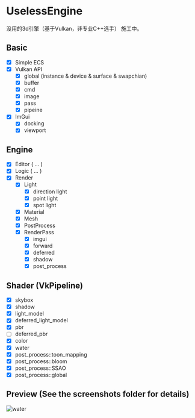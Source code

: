 # UselessEngine
 没用的3d引擎（基于Vulkan，非专业C++选手）
 施工中。

Basic
-----

- [x] Simple ECS
- [x] Vulkan API
    - [x] global (instance & device & surface & swapchian)
    - [x] buffer
    - [x] cmd
    - [x] image
    - [x] pass
    - [x] pipeine
- [x] ImGui
    - [x] docking
    - [x] viewport

Engine
----

- [x] Editor ( ... )
- [x] Logic ( ... )
- [x] Render
    - [x] Light
	    - [x] direction light
	    - [x] point light
	    - [x] spot light
    - [x] Material
    - [x] Mesh
    - [x] PostProcess
    - [x] RenderPass
	    - [x] imgui
	    - [x] forward
	    - [x] deferred
	    - [x] shadow
	    - [x] post_process

Shader (VkPipeline)
-----

- [x] skybox
- [x] shadow
- [x] light_model
- [x] deferred_light_model
- [x] pbr
- [ ] deferred_pbr
- [x] color
- [x] water
- [x] post_process::toon_mapping
- [x] post_process::bloom
- [x] post_process::SSAO
- [x] post_process::global

Preview (See the screenshots folder for details)
-----
![water](https://github.com/z11027747/UselessEngine/assets/24534845/c4e4f12a-edc7-417c-b95a-a562d8ba4cd8)



